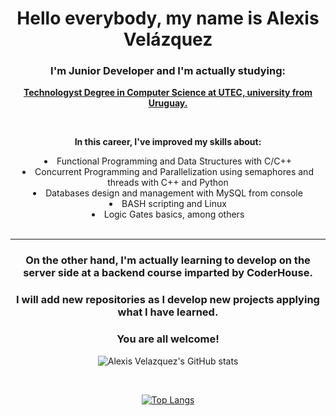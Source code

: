 <body>
<div align = "center">
  <h1> Hello everybody, my name is Alexis Velázquez </h1> 

  <h3> I'm Junior Developer and I'm actually studying: </h3>

  **<a href="https://utec.edu.uy/en/education/undergraduate-study/technologist-degree-in-computer-science/"> 
     Technologyst Degree in Computer Science at UTEC, university from Uruguay. </a>**

  <br>
  
  **In this career, I've improved my skills about:**   
  <li> Functional Programming and Data Structures with C/C++ </li>
  <li> Concurrent Programming and Parallelization using semaphores and threads with C++ and Python </li>
  <li> Databases design and management with MySQL from console </li>
  <li> BASH scripting and Linux </li>
  <li> Logic Gates basics, among others </li>
</div>

<br>

____

<div align = "center">
  
 ### On the other hand, I'm actually learning to develop on the server side at a backend course imparted by CoderHouse.
  
 ### I will add new repositories as I develop new projects applying what I have learned.
  
 <h3> You are all welcome! </h3>


![Alexis Velazquez's GitHub stats](https://github-readme-stats.vercel.app/api?username=AVelazquez97&hide=contribs,prs&theme=merko&show_icons=true)
 
<br> 
 
[![Top Langs](https://github-readme-stats.vercel.app/api/top-langs/?username=AVelazquez97&layout=compact&theme=merko)](https://github.com/AVelazquez97/github-readme-stats)
  
</div>
</body>

